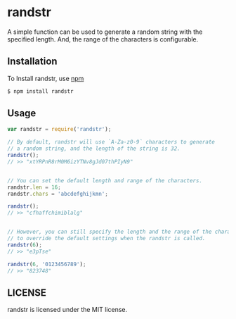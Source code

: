 randstr
=======

A simple function can be used to generate a random string with the specified length. And, the range of the characters is configurable.

Installation
-------

To Install randstr, use [npm](http://github.com/isaacs/npm)

```bash
$ npm install randstr
````

Usage
-----

```js
var randstr = require('randstr');

// By default, randstr will use `A-Za-z0-9` characters to generate
// a random string, and the length of the string is 32.
randstr();
// >> "xtYRPnR8rM0M6izYTNv8gJd07thPIyN9"


// You can set the default length and range of the characters.
randstr.len = 16;
randstr.chars = 'abcdefghijkmn';

randstr();
// >> "cfhaffchimiblalg"


// However, you can still specify the length and the range of the characters
// to override the default settings when the randstr is called.
randstr(6);
// >> "e3pTse"

randstr(6, '0123456789');
// >> "823748"
```

LICENSE
-------
randstr is licensed under the MIT license.